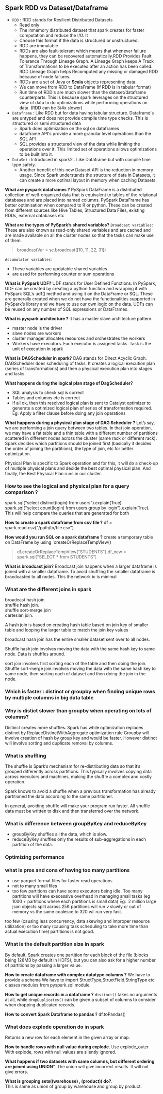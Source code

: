 ## Spark RDD vs Dataset/Dataframe
- `RDD` : RDD stands for Resilient Distributed Datasets
	- Read only
	- The inmemory distributed dataset that spark creates for faster computation and reduce the I/O. It 
	- Choose this format if the data is structured or unstructured.
	- RDD are immutable
	- RDDs are also fault-tolerant which means that whenever failure happens, they can be recovered automatically.RDD Provides Fault Tolerance Through Lineage Graph. A Lineage Graph keeps A Track of Transformations to be executed after an action has been called.  RDD Lineage Graph helps Recomputed any missing or damaged RDD because of node failures.
	- RDDs are a set of Java or **[Scala](https://data-flair.training/blogs/why-you-should-learn-scala-introductory-tutorial/)** objects representing data.
	- We can move from RDD to DataFrame (If RDD is in tabular format)
	- Run time of RDD's are much slower than the dataset/dataframe counterparts. This is because spark leverages on the structured view of data to do optimizations while performing operations on data. (RDD can be 3/4x slower)
- `Dataframe` : Like RDD but for data having tabular structure. Dataframe's are untyped and does not provide compile time type checks. This is structured or semi structured data
	- Spark does optimization on the sql on dataframes
	- dataframe API's provide a more granular level operations than the SQL API
	- SQL provides a structured view of the data while limiting the operations over it. This limited set of operations allows optimizations to be built into it. 
- `DataSet` : Introduced in spark2 . Like Dataframe but with compile time type safety. 
	- Another benefit of this new Dataset API is the reduction in memory usage. Since Spark understands the structure of data in Datasets, it can create a more optimal layout in memory when caching Datasets.

**What are pyspark dataframes ?**
PySpark DataFrame is a distributed collection of well-organized data that is equivalent to tables of the relational databases and are placed into named columns. PySpark DataFrame has better optimisation when compared to R or python. These can be created from different sources like Hive Tables, Structured Data Files, existing RDDs, external databases etc

**What are the types of PySpark’s shared variables?**
`Broadcast variables`: These are also known as read-only shared variables and  are cached and are made available on all the cluster nodes so that the tasks can make use of them.

> broadcastVar = sc.broadcast([10, 11, 22, 31])

`Accumulator variables`: 
- These variables are updatable shared variables.
- are used for performing counter or sum operations

**What is PySpark UDF?**
UDF stands for User Defined Functions. In PySpark, UDF can be created by creating a python function and wrapping it with PySpark SQL’s udf() method and using it on the DataFrame or SQL. These are generally created when we do not have the functionalities supported in PySpark’s library and we have to use our own logic on the data. UDFs can be reused on any number of SQL expressions or DataFrames.

**What is pyspark architecture ?**
It has a master slave architecture pattern
- master node is the driver
- slave nodes are workers
- cluster manager allocates resources and orchestrates the workers
- Workers have executors. Each executor is assigned tasks. Task is the unit of execution in spark

**What is DAGScheduler in spark?** 
DAG stands for Direct Acyclic Graph. DAGScheduler does scheduling of tasks. It creates a logical execution plan (series of transformations) and then a physical execution plan into stages and tasks. 


**What happens during the logical plan stage of DagScheduler?**
- SQL analysis to check sql is correct
- Tables and columns etc is correct
- If all ok, then this resolved logical plan is sent to Catalyst optimizer to generate a optimized logical plan of series of transformation required.  Eg: Apply a filter clause before doing any join operations


**What happens during a physical plan stage of DAG Scheduler ?**
Let’s say, we are performing a join query between two tables. In that join operation, we may have a fat table and a thin table with a different number of partitions scattered in different nodes across the cluster (same rack or different rack). Spark decides which partitions should be joined first (basically it decides the order of joining the partitions), the type of join, etc for better optimization. 

Physical Plan is specific to Spark operation and for this, it will do a check-up of multiple physical plans and decide the best optimal physical plan. And finally, the Best Physical Plan runs in our cluster.

### How to see the logical and physical plan for a query comparison ?
spark.sql("select distinct(login) from users").explain(True).  
spark.sql("select count(login) from users group by login").explain(True).   
This will help compare the queries that are generated for both 

**How to create a spark dataframe from csv file ?**
df = spark.read.csv("/path/to/file.csv")

**How would you run SQL on a spark dataframe ?**
create a temporary table on DataFrame by using `createOrReplaceTempView()
> df.createOrReplaceTempView("STUDENTS") 
> df_new = spark.sql("SELECT * from STUDENTS")


**What is broadcast join?**
Broadcast join happens when a larger dataframe is joined with a smaller dataframe. To avoid shuffling the smaller dataframe is braodcasted to all nodes. This the network io is minimal   

### What are the different joins in spark  
broadcast hash join.  
shuffle hash join.  
shuffle sort-merge join  
cartesian join.  

A hash join is based on creating hash table based on join key of smaller table and looping the larger table to match the join key values  

broadcast hash join has the entire smaller dataset sent over to all nodes. 

Shuffle hash join involves moving the data with the same hash key to same node. Data is shuffles around.

sort join involves first sorting each of the table and then doing the join. Shuffle sort-merge join involves moving the data with the same hash key to same node, then sorting each of dataset and then doing the join in the node. 

### Which is faster : distinct or groupby when finding unique rows by multiple columns in big data table
### Why is distict slower than groupby when operating on lots of columns?
Distinct creates more shuffles. Spark has while optimization replaces distinct by ReplaceDistinctWithAggregate optimization rule
Groupby will involve creation of hash by group key and would be faster. 
However distinct will involve sorting and duplicate removal by columns.

### What is shuffling
The shuffle is Spark’s mechanism for re-distributing data so that it’s grouped differently across partitions. This typically involves copying data across executors and machines, making the shuffle a complex and costly operation.

Spark knows to avoid a shuffle when a previous transformation has already partitioned the data according to the same partitioner.

In general, avoiding shuffle will make your program run faster. All shuffle data must be written to disk and then transferred over the network.

### What is difference between groupByKey and reduceByKey
-  groupByKey shuffles all the data, which is slow.
-  reduceByKey shuffles only the results of sub-aggregations in each partition of the data.

### Optimizing performance
### what is pros and cons of having too many partitions
- use parquet format files for faster read operations 
- not to many small files
- too few partitions can have some executors being idle. Too many partitions will have execessive overhead in managing small tasks (eg 1000 + partitions where each partitions is small data) Eg:  2 million large json objects split across 25K partitions will run v slowly or out of memory vs the same coalesce to 320 wil run very fast. 

too few (causing less concurrency, data skewing and improper resource utilization) or too many (causing task scheduling to take more time than actual execution time) partitions is not good.

### What is the default partition size in spark
By default, Spark creates one partition for each block of the file (blocks being 128MB by default in HDFS), but you can also ask for a higher number of partitions by passing a larger value.

**How to create dataframe with complex datatype columns ?**
We have to provide a schema 
We have to import StructType,StructField,StringType etc  classes modules from pyspark.sql module

**How to get unique records in a dataframe ?**
`distinct()` takes no arguments at all, while `dropDuplicates()` can be given a subset of columns to consider when dropping duplicated records.


**How to convert Spark Dataframe to pandas ?**
df.toPandas()

### What does explode operation do in spark
Returns a new row for each element in the given array or map. 

**How to handle rows with null value during explode**. 
Use explode_outer 
With explode, rows with null values are silently ignored.   


**What happens if two datasets with same columns, but different ordering are joined using UNION***. 
The union will give incorrect results. It will not give errors.  

**What is grouping sets((warehouse) , (product)) do?**.  
This is same as union of group by warehouse and group by product. 



